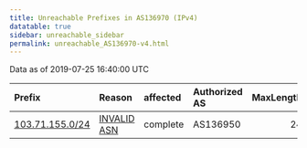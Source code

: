 ```yaml
---
title: Unreachable Prefixes in AS136970 (IPv4)
datatable: true
sidebar: unreachable_sidebar
permalink: unreachable_AS136970-v4.html
---
```


Data as of 2019-07-25 16:40:00 UTC


<div class="datatable-begin"></div>

| Prefix                                                   | Reason                                                                                                  | affected   | Authorized AS   |   MaxLength | Anchor                                       |   unreachable /24s |
|:---------------------------------------------------------|:--------------------------------------------------------------------------------------------------------|:-----------|:----------------|------------:|:---------------------------------------------|-------------------:|
| [103.71.155.0/24](https://stat.ripe.net/103.71.155.0/24) | [INVALID ASN](https://rpki-validator.ripe.net/announcement-preview?asn=AS136970&prefix=103.71.155.0/24) | complete   | AS136950        |          24 | [APNIC](unreachable_APNIC_RPKI_Root-v4.html) |                  1 |

<div class="datatable-end"></div>